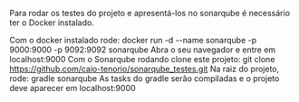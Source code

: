 Para rodar os testes do projeto e apresentá-los no sonarqube é necessário ter o Docker instalado.

Com o docker instalado rode: docker run -d --name sonarqube -p 9000:9000 -p 9092:9092 sonarqube
Abra o seu navegador e entre em localhost:9000
Com o Sonarqube rodando clone este projeto: git clone https://github.com/caio-tenorio/sonarqube_testes.git
Na raiz do projeto, rode: gradle sonarqube
As tasks do gradle serão compiladas e o projeto deve aparecer em localhost:9000
